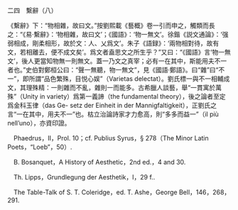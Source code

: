 二四　繫辭（八）

《繫辭》下：“物相雜，故曰文。”按劉熙載《藝概》卷一引而申之，觸類而長之：“《易·繫辭》：‘物相雜，故曰文’；《國語》：‘物一無文’。徐鍇《説文通論》：‘强弱相成，剛柔相形，故於文：人、乂爲文’。朱子《語録》：‘兩物相對待，故有文，若相離去，便不成文矣’。爲文者盍思文之所生乎？”又曰：“《國語》言‘物一無文’，後人更當知物無一則無文。蓋一乃文之真宰；必有一在其中，斯能用夫不一者也。”史伯對鄭桓公曰：“聲一無聽，物一無文”，見《國語·鄭語》。曰“雜”曰“不一”，即所謂“品色繁殊，目悦心娱”（Varietas delectat）。劉氏標一與不一相輔成文，其理殊精：一則雜而不亂，雜則一而能多。古希臘人談藝，舉“一貫寓於萬殊”（Unity in variety）爲第一義諦（the fundamental theory），後之論者至定爲金科玉律（das Ge-
setz der Einheit in der Mannigfaltigkeit），正劉氏之言“一在其中，用夫不一”也。枯立治論詩家才力愈高，則“多多而益一”（il più nell’uno），亦資印證。

















































　Phaedrus，II，Prol. 10；cf. Publius Syrus，§ 278（The Minor Latin Poets，“Loeb”，50）.

　B. Bosanquet，A History of Aesthetic，2nd ed.，4 and 30.

　Th. Lipps，Grundlegung der Aesthetik，I，29 f..

　The Table-Talk of S. T. Coleridge，ed. T. Ashe，George Bell，146，268，291.